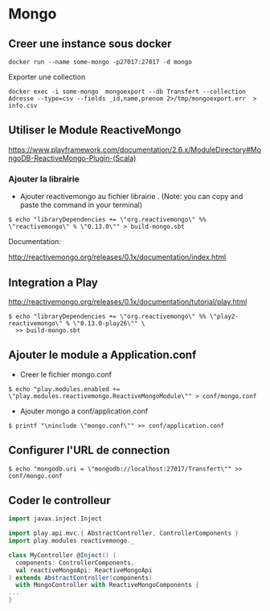 #  Mongo


## Creer une instance sous docker

```
docker run --name some-mongo -p27017:27017 -d mongo 
```

Exporter une collection

```
docker exec -i some-mongo  mongoexport --db Transfert --collection Adresse --type=csv --fields _id,name,prenom 2>/tmp/mongoexport.err  > info.csv
```

## Utiliser le Module ReactiveMongo

https://www.playframework.com/documentation/2.6.x/ModuleDirectory#MongoDB-ReactiveMongo-Plugin-(Scala)

### Ajouter la librairie

* Ajouter reactivemongo au fichier librairie . (Note: you can copy and paste the command in your terminal)

```shell
$ echo "libraryDependencies += \"org.reactivemongo\" %% \"reactivemongo\" % \"0.13.0\"" > build-mongo.sbt
```

Documentation:

http://reactivemongo.org/releases/0.1x/documentation/index.html

## Integration a Play

http://reactivemongo.org/releases/0.1x/documentation/tutorial/play.html

```shell
$ echo "libraryDependencies += \"org.reactivemongo\" %% \"play2-reactivemongo\" % \"0.13.0-play26\"" \
  >> build-mongo.sbt
```

## Ajouter le module a Application.conf

* Creer le fichier mongo.conf 

```shell
$ echo "play.modules.enabled += \"play.modules.reactivemongo.ReactiveMongoModule\"" > conf/mongo.conf
```

* Ajouter mongo a conf/application.conf

```
$ printf "\ninclude \"mongo.conf\"" >> conf/application.conf
```

## Configurer l'URL de connection

```
$ echo "mongodb.uri = \"mongodb://localhost:27017/Transfert\"" >> conf/mongo.conf
```

## Coder le controlleur

```scala
import javax.inject.Inject

import play.api.mvc.{ AbstractController, ControllerComponents }
import play.modules.reactivemongo._

class MyController @Inject() (
  components: ControllerComponents,
  val reactiveMongoApi: ReactiveMongoApi
) extends AbstractController(components)
  with MongoController with ReactiveMongoComponents {
...
}
```
